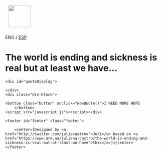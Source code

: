 <!DOCTYPE html>
<html ng-app="app" >
<head>
	  <meta name="author" content="Juliana Castro" />
    <meta name="viewport" content="width=device-width, initial-scale=1" />
  <meta
      property="og:image"
      content="http://julianacastro.co/wp-content/uploads/2020/03/but-at-least-we-have.png"
    />
    <link rel="shortcut icon" href="http://julianacastro.co/wp-content/uploads/2020/03/icon.png" type="image/x-icon">
    <link rel="stylesheet" href="styles.css" />
	<title>The world is ending and sickness is real but at least we have </title>
	<img src="http://julianacastro.co/wp-content/uploads/2020/03/favicon.png" width="70px" style="margin:10px">
	<p class="language"> ENG / <a href="/index.html"> ESP</a> </p>
	</head>
<body class="body">
	<h1 class="heading"> <strong>The world is ending and sickness is real</strong> but at least we have...</h1>

<div class="div-block-2">

	<div id="quoteDisplay">
</div>

	</div>
	<div class="div-block">

	<button class="button" onclick="newQuote()">I NEED MORE HOPE
		</button>
	<script src="javascript.js"></script></div>

	<footer id="footer" class="footer">
		
		<center>[Designed by <a href="http://twitter.com/juliacastrov">Juli</a> based on <a href="https://www.are.na/juliana-castro/the-world-is-ending-and-sickness-is-real-but-at-least-we-have">this</a>]</center>
	</footer>

</body>

</html>
